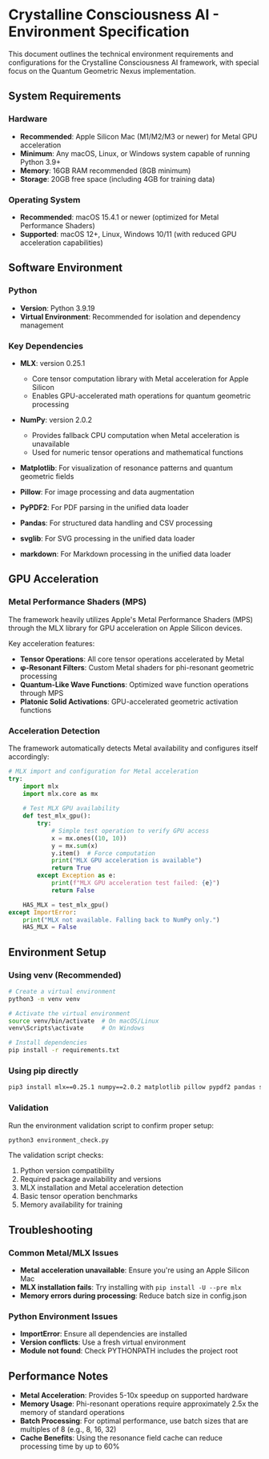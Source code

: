 # Crystalline Consciousness AI - Environment Specification

This document outlines the technical environment requirements and configurations for the Crystalline Consciousness AI framework, with special focus on the Quantum Geometric Nexus implementation.

## System Requirements

### Hardware
- **Recommended**: Apple Silicon Mac (M1/M2/M3 or newer) for Metal GPU acceleration
- **Minimum**: Any macOS, Linux, or Windows system capable of running Python 3.9+
- **Memory**: 16GB RAM recommended (8GB minimum)
- **Storage**: 20GB free space (including 4GB for training data)

### Operating System
- **Recommended**: macOS 15.4.1 or newer (optimized for Metal Performance Shaders)
- **Supported**: macOS 12+, Linux, Windows 10/11 (with reduced GPU acceleration capabilities)

## Software Environment

### Python
- **Version**: Python 3.9.19 
- **Virtual Environment**: Recommended for isolation and dependency management

### Key Dependencies
- **MLX**: version 0.25.1
  - Core tensor computation library with Metal acceleration for Apple Silicon
  - Enables GPU-accelerated math operations for quantum geometric processing
  
- **NumPy**: version 2.0.2
  - Provides fallback CPU computation when Metal acceleration is unavailable
  - Used for numeric tensor operations and mathematical functions
  
- **Matplotlib**: For visualization of resonance patterns and quantum geometric fields
- **Pillow**: For image processing and data augmentation
- **PyPDF2**: For PDF parsing in the unified data loader
- **Pandas**: For structured data handling and CSV processing
- **svglib**: For SVG processing in the unified data loader
- **markdown**: For Markdown processing in the unified data loader

## GPU Acceleration

### Metal Performance Shaders (MPS)
The framework heavily utilizes Apple's Metal Performance Shaders (MPS) through the MLX library for GPU acceleration on Apple Silicon devices.

Key acceleration features:
- **Tensor Operations**: All core tensor operations accelerated by Metal
- **φ-Resonant Filters**: Custom Metal shaders for phi-resonant geometric processing
- **Quantum-Like Wave Functions**: Optimized wave function operations through MPS
- **Platonic Solid Activations**: GPU-accelerated geometric activation functions

### Acceleration Detection
The framework automatically detects Metal availability and configures itself accordingly:
```python
# MLX import and configuration for Metal acceleration
try:
    import mlx
    import mlx.core as mx
    
    # Test MLX GPU availability
    def test_mlx_gpu():
        try:
            # Simple test operation to verify GPU access
            x = mx.ones((10, 10))
            y = mx.sum(x)
            y.item()  # Force computation
            print("MLX GPU acceleration is available")
            return True
        except Exception as e:
            print(f"MLX GPU acceleration test failed: {e}")
            return False

    HAS_MLX = test_mlx_gpu()
except ImportError:
    print("MLX not available. Falling back to NumPy only.")
    HAS_MLX = False
```

## Environment Setup

### Using venv (Recommended)
```bash
# Create a virtual environment
python3 -m venv venv

# Activate the virtual environment
source venv/bin/activate  # On macOS/Linux
venv\Scripts\activate     # On Windows

# Install dependencies
pip install -r requirements.txt
```

### Using pip directly
```bash
pip3 install mlx==0.25.1 numpy==2.0.2 matplotlib pillow pypdf2 pandas svglib markdown
```

### Validation
Run the environment validation script to confirm proper setup:
```bash
python3 environment_check.py
```

The validation script checks:
1. Python version compatibility
2. Required package availability and versions
3. MLX installation and Metal acceleration detection
4. Basic tensor operation benchmarks
5. Memory availability for training

## Troubleshooting

### Common Metal/MLX Issues
- **Metal acceleration unavailable**: Ensure you're using an Apple Silicon Mac
- **MLX installation fails**: Try installing with `pip install -U --pre mlx`
- **Memory errors during processing**: Reduce batch size in config.json

### Python Environment Issues
- **ImportError**: Ensure all dependencies are installed
- **Version conflicts**: Use a fresh virtual environment
- **Module not found**: Check PYTHONPATH includes the project root

## Performance Notes

- **Metal Acceleration**: Provides 5-10x speedup on supported hardware
- **Memory Usage**: Phi-resonant operations require approximately 2.5x the memory of standard operations
- **Batch Processing**: For optimal performance, use batch sizes that are multiples of 8 (e.g., 8, 16, 32)
- **Cache Benefits**: Using the resonance field cache can reduce processing time by up to 60%


